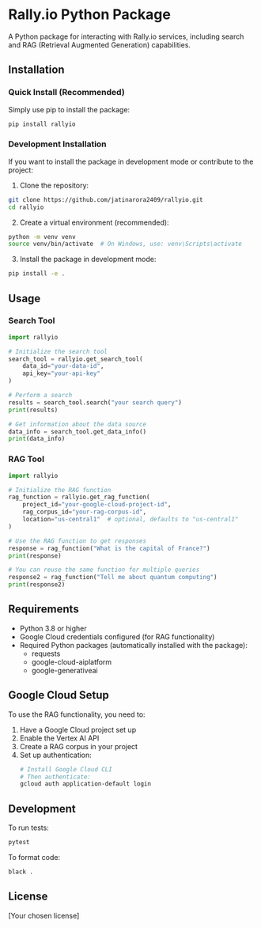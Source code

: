 # Rally.io Python Package

A Python package for interacting with Rally.io services, including search and RAG (Retrieval Augmented Generation) capabilities.

## Installation

### Quick Install (Recommended)

Simply use pip to install the package:

```bash
pip install rallyio
```

### Development Installation

If you want to install the package in development mode or contribute to the project:

1. Clone the repository:
```bash
git clone https://github.com/jatinarora2409/rallyio.git
cd rallyio
```

2. Create a virtual environment (recommended):
```bash
python -m venv venv
source venv/bin/activate  # On Windows, use: venv\Scripts\activate
```

3. Install the package in development mode:
```bash
pip install -e .
```

## Usage

### Search Tool

```python
import rallyio

# Initialize the search tool
search_tool = rallyio.get_search_tool(
    data_id="your-data-id",
    api_key="your-api-key"
)

# Perform a search
results = search_tool.search("your search query")
print(results)

# Get information about the data source
data_info = search_tool.get_data_info()
print(data_info)
```

### RAG Tool

```python
import rallyio

# Initialize the RAG function
rag_function = rallyio.get_rag_function(
    project_id="your-google-cloud-project-id",
    rag_corpus_id="your-rag-corpus-id",
    location="us-central1"  # optional, defaults to "us-central1"
)

# Use the RAG function to get responses
response = rag_function("What is the capital of France?")
print(response)

# You can reuse the same function for multiple queries
response2 = rag_function("Tell me about quantum computing")
print(response2)
```

## Requirements

- Python 3.8 or higher
- Google Cloud credentials configured (for RAG functionality)
- Required Python packages (automatically installed with the package):
  - requests
  - google-cloud-aiplatform
  - google-generativeai

## Google Cloud Setup

To use the RAG functionality, you need to:

1. Have a Google Cloud project set up
2. Enable the Vertex AI API
3. Create a RAG corpus in your project
4. Set up authentication:
   ```bash
   # Install Google Cloud CLI
   # Then authenticate:
   gcloud auth application-default login
   ```

## Development

To run tests:
```bash
pytest
```

To format code:
```bash
black .
```

## License

[Your chosen license]

